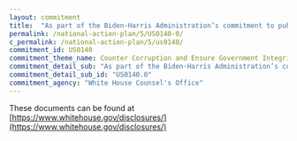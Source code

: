 ```yaml
---
layout: commitment
title:  "As part of the Biden-Harris Administration’s commitment to public transparency, we will continue to provide public financial disclosure forms, ethics pledge waivers, White House visitor logs, and the President and Vice President’s tax returns on an ongoing basis online"
permalink: /national-action-plan/5/US0140-0/
c_permalink: /national-action-plan/5/us0140/
commitment_id: US0140
commitment_theme_name: Counter Corruption and Ensure Government Integrity and Accountability to the Public
commitment_detail_sub: "As part of the Biden-Harris Administration’s commitment to public transparency, we will continue to provide public financial disclosure forms, ethics pledge waivers, White House visitor logs, and the President and Vice President’s tax returns on an ongoing basis online"
commitment_detail_sub_id: "US0140.0"
commitment_agency: "White House Counsel's Office"
---
```


These documents can be found at [https://www.whitehouse.gov/disclosures/](https://www.whitehouse.gov/disclosures/)